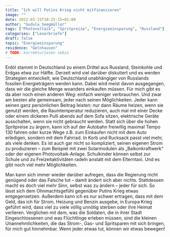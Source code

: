 ```yaml
---
title: "Ich will Putins Krieg nicht mitfinanzieren"
image: ""
date: 2022-03-15T10:25:15+01:00
author: "Gudula Seegmüller"
tags: ["Photovoltaik", "Spritpreise", "Energieeinsparung", "Russland"]
categories: ["Leserbriefe"]
draft: false
topic: "Energieeinsparung"
residence: "Gelnhausen"
# TODO: korrekturlesen sebix
---
```


Erdöl stammt in Deutschland zu einem Drittel aus Russland, Steinkohle und Erdgas etwa zur Hälfte. Derzeit wird viel darüber diskutiert und es werden Strategien entwickelt, wie Deutschland unabhängiger von Russlands fossilen Energieträgern werden kann. Dabei wird meist davon ausgegangen, dass wir die gleiche Menge woanders einkaufen müssen. Für mich gibt es da aber noch einen anderen Weg: einfach weniger verbrauchen. Und zwar am besten alle gemeinsam, jeder nach seinen Möglichkeiten. Jeder kann seinen ganz persönlichen Beitrag leisten: nur dann Räume heizen, wenn sie genutzt werden, die Raumtemperatur reduzieren, auch mal mit einer Decke oder einem dickeren Pulli abends auf dem Sofa sitzen, elektrische Geräte ausschalten, wenn sie nicht gebraucht werden. Statt sich über die hohen Spritpreise zu ärgern, kann ich auf der Autobahn freiwillig maximal Tempo 130 fahren oder kurze Wege z.B. zum Einkaufen nicht mit dem Auto erledigen, sondern mit dem Fahrrad. In Korb und Rucksack passt viel mehr, als viele denken. Es ist auch gar nicht so kompliziert, seinen eigenen Strom zu produzieren – zum Beispiel mit zwei Solarmodulen als „Balkonkraftwerk“ oder der eigenen Photovoltaik-Anlage. Schulkinder können selbst zur Schule und zu Freizeitaktivitäten radeln anstatt mit dem Elterntaxi. Und es gibt noch viel mehr Möglichkeiten. 

Man kann sich immer wieder darüber aufregen, dass die Regierung nicht genügend oder das Falsche tut – damit ändert sich aber nichts. Stattdessen macht es doch viel mehr Sinn, selbst was zu ändern – jeder für sich. So lässt sich dem Ohnmachtsgefühl gegenüber Putins Krieg etwas entgegensetzen. Außerdem kann ich es nur schwer ertragen, dass mit dem Geld, das ich für Strom, Heizung und Benzin ausgebe, in Europa Krieg geführt wird, dass viel zu viele völlig unnötig sterben oder ihre Heimat verlieren. Verglichen mit dem, was die Soldaten, die in ihrer Stadt Eingeschlossenen und was Flüchtlinge erleben müssen, sind die kleinen Unannehmlichkeiten, die das Strom-, Gas- und Spritsparen mit sich bringen, für mich gut hinnehmbar. 
Wenn jeder etwas tut, können wir etwas bewegen!

